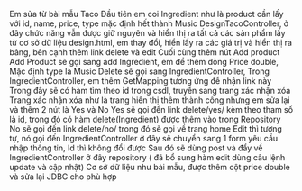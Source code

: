 Em sửa từ bài mẫu Taco
Đầu tiên em coi Ingredient như là product cần lấy với id, name, price, type mặc định hết thành Music
DesignTacoController, ở đây chức năng vẫn được giữ nguyên và hiển thị ra tất cả các sản phẩm lấy từ cơ
sở dữ liệu
design.html, em thay đổi, hiển lấy ra các giá trị và hiển thị ra bảng, bên cạnh thêm link delete và edit
Cuối cùng thêm nút Add product
Add Product sẽ gọi sang add Ingredient, em để thêm dòng Price double, Mặc định type là Music
Delete sẽ gọi sang IngredientController, Trong IngredientController, em thêm GetMapping tương ứng để nhận link này
Trong đây sẽ có hàm tìm theo id trong csdl, truyền sang trang xác nhận xóa
Trang xác nhận xóa như là trang hiển thị thêm thành công nhưng em sửa lại và thêm 2 nút là Yes và No
Yes sẽ gọi đến link delete/yes/ kèm theo tham số là id, trong đó có hàm delete(Ingredient) được thêm vào trong Repository
No sẽ gọi đến link delete/no/ trong đó sẽ gọi về trang home 
Edit thì tương tự, nó gọi đến IngredientController ở đây sẽ chuyển sang 1 form yêu cầu nhập thông tin, Id thì không đổi được
Sau đó sẽ dùng post và đẩy về IngredientController
ở đây repository ( đã bổ sung hàm edit dùng câu lệnh update và cập nhật)
Cơ sở dữ liệu như bài mẫu, được thêm cột price double và sửa lại JDBC cho phù hợp
